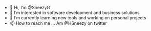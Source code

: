 - 👋 Hi, I’m @SneezyG
- 👀 I’m interested in software development and business solutions
- 🌱 I’m currently learning new tools and working on personal projects
- 📫 How to reach me ... Am @HSneezy on twitter

<!---
SneezyG/SneezyG is a ✨ special ✨ repository because its `README.md` (this file) appears on your GitHub profile.
You can click the Preview link to take a look at your changes.
--->
